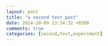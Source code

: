 ```yaml
---
layout: post
title: "a second test post"
date: 2014-10-09 13:34:32 +0300
comments: true
categories: [second,test,experiment] 
---
```

<!--more-->

